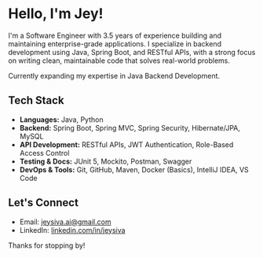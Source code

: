 # Hello, I'm Jey!

I'm a Software Engineer with 3.5 years of experience building and maintaining enterprise-grade applications. I specialize in backend development using Java, Spring Boot, and RESTful APIs, with a strong focus on writing clean, maintainable code that solves real-world problems.

Currently expanding my expertise in Java Backend Development. 


## Tech Stack

- **Languages:** Java, Python  
- **Backend:** Spring Boot, Spring MVC, Spring Security, Hibernate/JPA, MySQL  
- **API Development:** RESTful APIs, JWT Authentication, Role-Based Access Control  
- **Testing & Docs:** JUnit 5, Mockito, Postman, Swagger  
- **DevOps & Tools:** Git, GitHub, Maven, Docker (Basics), IntelliJ IDEA, VS Code  


## Let's Connect

- Email: [jeysiva.ai@gmail.com](mailto:jeysiva.ai@gmail.com)
-  LinkedIn: [linkedin.com/in/jeysiva](https://www.linkedin.com/in/jeysiva)

Thanks for stopping by!


